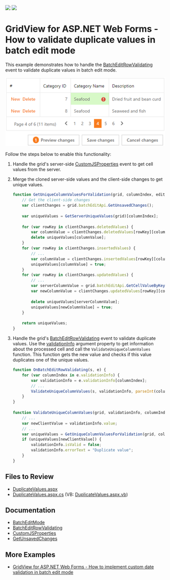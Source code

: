 <!-- default badges list -->
[![](https://img.shields.io/badge/Open_in_DevExpress_Support_Center-FF7200?style=flat-square&logo=DevExpress&logoColor=white)](https://supportcenter.devexpress.com/ticket/details/T1139925)
[![](https://img.shields.io/badge/📖_How_to_use_DevExpress_Examples-e9f6fc?style=flat-square)](https://docs.devexpress.com/GeneralInformation/403183)
<!-- default badges end -->
# GridView for ASP.NET Web Forms - How to validate duplicate values in batch edit mode

This example demonstrates how to handle the [BatchEditRowValidating](https://docs.devexpress.com/AspNet/js-ASPxClientGridView.BatchEditRowValidating) event to validate duplicate values in batch edit mode.

![ASPxGridView.BatchEditMode - DuplicateValues](images/DuplicateValues.png)

Follow the steps below to enable this functionality:

1. Handle the grid's server-side [CustomJSProperties](https://docs.devexpress.com/AspNet/DevExpress.Web.ASPxGridView.CustomJSProperties) event to get cell values from the server.

2. Merge the cloned server-side values and the client-side changes to get unique values.

   ```js
   function GetUniqueColumnValuesForValidation(grid, columnIndex, editingRowKey, isModifying) {
       // Get the client-side changes
       var clientChanges = grid.batchEditApi.GetUnsavedChanges();
       
       var uniqueValues = GetServerUniqueValues(grid)[columnIndex];
   
       for (var rowKey in clientChanges.deletedValues) {
           var columnValue = clientChanges.deletedValues[rowKey][columnIndex];
           delete uniqueValues[columnValue];
       }
       for (var rowKey in clientChanges.insertedValues) {
           // ...
           var columnValue = clientChanges.insertedValues[rowKey][columnIndex];
           uniqueValues[columnValue] = true;
       }
       for (var rowKey in clientChanges.updatedValues) {
           // ...
           var serverColumnValue = grid.batchEditApi.GetCellValueByKey(rowKey, columnIndex, true);
           var newColumnValue = clientChanges.updatedValues[rowKey][columnIndex];

           delete uniqueValues[serverColumnValue];
           uniqueValues[newColumnValue] = true;
       }
   
       return uniqueValues;
   }
   ```

3. Handle the grid's [BatchEditRowValidating](https://docs.devexpress.com/AspNet/js-ASPxClientGridView.BatchEditRowValidating) event to validate duplicate values. Use the [validationInfo](https://docs.devexpress.com/AspNet/js-ASPxClientGridViewBatchEditRowValidatingEventArgs.validationInfo) argument property to get information about the processed cell and call the `ValidateUniqueColumnValues` function. This function gets the new value and checks if this value duplicates one of the unique values.

   ```js
   function OnBatchEditRowValidating(s, e) {
       for (var columnIndex in e.validationInfo) {
           var validationInfo = e.validationInfo[columnIndex];
           // ...
           ValidateUniqueColumnValues(s, validationInfo, parseInt(columnIndex), e.key);
       }
   }
   
   function ValidateUniqueColumnValues(grid, validationInfo, columnIndex, rowKey) {
       // ...
       var newClientValue = validationInfo.value;
       // ...
       var uniqueValues = GetUniqueColumnValuesForValidation(grid, columnIndex, rowKey, isModifying);
       if (uniqueValues[newClientValue]) {
           validationInfo.isValid = false;
           validationInfo.errorText = "Duplicate value";
       }
   }
   ```

## Files to Review

- [DuplicateValues.aspx](./CS/project1/DuplicateValues.aspx)
- [DuplicateValues.aspx.cs](./CS/project1/DuplicateValues.aspx.cs) (VB: [DuplicateValues.aspx.vb](./VB/project1/DuplicateValues.aspx.vb))

## Documentation

- [BatchEditMode](https://docs.devexpress.com/AspNet/16443/components/grid-view/concepts/edit-data/batch-edit-mode)
- [BatchEditRowValidating](https://docs.devexpress.com/AspNet/js-ASPxClientGridView.BatchEditRowValidating)
- [CustomJSProperties](https://docs.devexpress.com/AspNet/DevExpress.Web.ASPxGridView.CustomJSProperties)
- [GetUnsavedChanges](https://docs.devexpress.com/AspNet/js-ASPxClientGridViewBatchEditApi.GetUnsavedChanges)

## More Examples

- [GridView for ASP.NET Web Forms - How to implement custom date validation in batch edit mode](https://github.com/DevExpress-Examples/aspxgridview-how-to-implement-custom-date-validation-in-batch-edit-mode-t171182)
